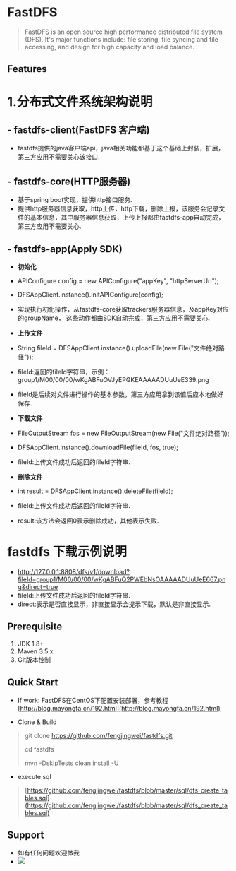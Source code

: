 # FastDFS #
> FastDFS is an open source high performance distributed file system (DFS). It's major functions include: file storing, file syncing and file accessing, and design for high capacity and load balance. 

## Features ##
# 1.分布式文件系统架构说明 #
## - fastdfs-client(FastDFS 客户端) ##
- fastdfs提供的java客户端api，java相关功能都基于这个基础上封装，扩展，第三方应用不需要关心该接口.
## - fastdfs-core(HTTP服务器) ##
- 基于spring boot实现，提供http接口服务.
- 提供http服务器信息获取，http上传，http下载，删除上报，该服务会记录文件的基本信息，其中服务器信息获取，上传上报都由fastdfs-app自动完成，第三方应用不需要关心.
## - fastdfs-app(Apply SDK) ##
- **初始化**
- APIConfigure config = new APIConfigure("appKey", "httpServerUrl");
- DFSAppClient.instance().initAPIConfigure(config);
- 实现执行初化操作，从fastdfs-core获取trackers服务器信息，及appKey对应的groupName，
这些动作都由SDK自动完成，第三方应用不需要关心.

- **上传文件**
- String fileId = DFSAppClient.instance().uploadFile(new File("文件绝对路径"));
- fileId:返回的fileId字符串，示例：group1/M00/00/00/wKgABFuOVJyEPGKEAAAAADUuUeE339.png
- fileId是后续对文件进行操作的基本参数，第三方应用拿到该值后应本地做好保存.
	
- **下载文件**
- FileOutputStream fos = new FileOutputStream(new File("文件绝对路径"));
- DFSAppClient.instance().downloadFile(fileId, fos, true);
- fileId:上传文件成功后返回的fileId字符串.

- **删除文件**
- int result = DFSAppClient.instance().deleteFile(fileId);
- fileId:上传文件成功后返回的fileId字符串.
- result:该方法会返回0表示删除成功，其他表示失败.

# **fastdfs 下载示例说明** #
- http://127.0.0.1:8808/dfs/v1/download?fileId=group1/M00/00/00/wKgABFuQ2PWEbNsOAAAAADUuUeE667.png&direct=true
- fileId:上传文件成功后返回的fileId字符串.
- direct:表示是否直接显示，非直接显示会提示下载，默认是非直接显示.

## Prerequisite ##
1. JDK 1.8+
2. Maven 3.5.x
3. Git版本控制

## Quick Start ##
- If work: FastDFS在CentOS下配置安装部署，参考教程[http://blog.mayongfa.cn/192.html](http://blog.mayongfa.cn/192.html)

- Clone & Build
> git clone https://github.com/fengjingwei/fastdfs.git
> 
> cd fastdfs
> 
> mvn -DskipTests clean install -U

- execute sql
> [https://github.com/fengjingwei/fastdfs/blob/master/sql/dfs_create_tables.sql](https://github.com/fengjingwei/fastdfs/blob/master/sql/dfs_create_tables.sql)

## Support ##
- 如有任何问题欢迎微我
- ![](https://i.imgur.com/fy8rXP4.jpg)